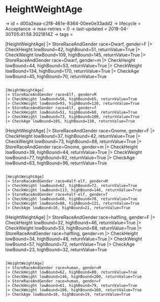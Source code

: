 # HeightWeightAge

-> id = d00a2eaa-c2f8-461e-8364-00ee0e33add2
-> lifecycle = Acceptance
-> max-retries = 0
-> last-updated = 2018-04-30T05:41:58.3021814Z
-> tags = 

[HeightWeightAge]
|> StoreRaceAndGender race=Dwarf, gender=F
|> CheckHeight lowBound=42, highBound=51, returnValue=True
|> CheckWeight lowBound=109, highBound=145, returnValue=True
|> StoreRaceAndGender race=Dwarf, gender=m
|> CheckHeight lowBound=44, highBound=53, returnValue=True
|> CheckWeight lowBound=134, highBound=170, returnValue=True
|> CheckAge lowBound=45, highBound=70, returnValue=True
~~~

[HeightWeightAge]
|> StoreRaceAndGender race=Elf, gender=M
|> CheckHeight lowBound=56, highBound=65, returnValue=True
|> CheckWeight lowBound=93, highBound=120, returnValue=True
|> StoreRaceAndGender race=Elf, gender=f
|> CheckHeight lowBound=51, highBound=60, returnValue=True
|> CheckWeight lowBound=73, highBound=100, returnValue=True
|> CheckAge lowBound=105, highBound=130, returnValue=True
~~~

[HeightWeightAge]
|> StoreRaceAndGender race=Gnome, gender=F
|> CheckHeight lowBound=37, highBound=42, returnValue=True
|> CheckWeight lowBound=73, highBound=88, returnValue=True
|> StoreRaceAndGender race=Gnome, gender=m
|> CheckHeight lowBound=39, highBound=44, returnValue=True
|> CheckWeight lowBound=77, highBound=92, returnValue=True
|> CheckAge lowBound=63, highBound=96, returnValue=True
~~~

[HeightWeightAge]
|> StoreRaceAndGender race=Half-elf, gender=M
|> CheckHeight lowBound=62, highBound=72, returnValue=True
|> CheckWeight lowBound=113, highBound=146, returnValue=True
|> StoreRaceAndGender race=half-elf, gender=f
|> CheckHeight lowBound=60, highBound=70, returnValue=True
|> CheckWeight lowBound=88, highBound=121, returnValue=True
|> CheckAge lowBound=16, highBound=21, returnValue=True
~~~

[HeightWeightAge]
|> StoreRaceAndGender race=halfling, gender=F
|> CheckHeight lowBound=32, highBound=46, returnValue=True
|> CheckWeight lowBound=53, highBound=68, returnValue=True
|> StoreRaceAndGender race=halfling, gender=m
|> CheckHeight lowBound=34, highBound=48, returnValue=True
|> CheckWeight lowBound=57, highBound=72, returnValue=True
|> CheckAge lowBound=23, highBound=32, returnValue=True
~~~

[HeightWeightAge]
|> StoreRaceAndGender race=human, gender=M
|> CheckHeight lowBound=62, highBound=80, returnValue=True
|> CheckWeight lowBound=146, highBound=200, returnValue=True
|> StoreRaceAndGender race=human, gender=f
|> CheckHeight lowBound=61, highBound=79, returnValue=True
|> CheckWeight lowBound=106, highBound=160, returnValue=True
|> CheckAge lowBound=16, highBound=19, returnValue=True
~~~
